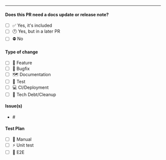 <!-- Insert PR description-->

---

#### Does this PR need a docs update or release note?

- [ ] :white_check_mark: Yes, it's included
- [ ] :clock1: Yes, but in a later PR
- [ ] :no_entry: No

#### Type of change

<!--- Please check the type of change your PR introduces: --->
- [ ] :sunflower: Feature
- [ ] :bug: Bugfix
- [ ] :world_map: Documentation
- [ ] :robot: Test
- [ ] :computer: CI/Deployment
- [ ] :broom: Tech Debt/Cleanup

#### Issue(s)

<!-- Can reference multiple issues. Use one of the following "magic words" - "closes, fixes" to auto-close the Github issue. -->
* #<issue>

#### Test Plan

<!-- How will this be tested prior to merging.-->
- [ ] :muscle: Manual
- [ ] :zap: Unit test
- [ ] :green_heart: E2E
